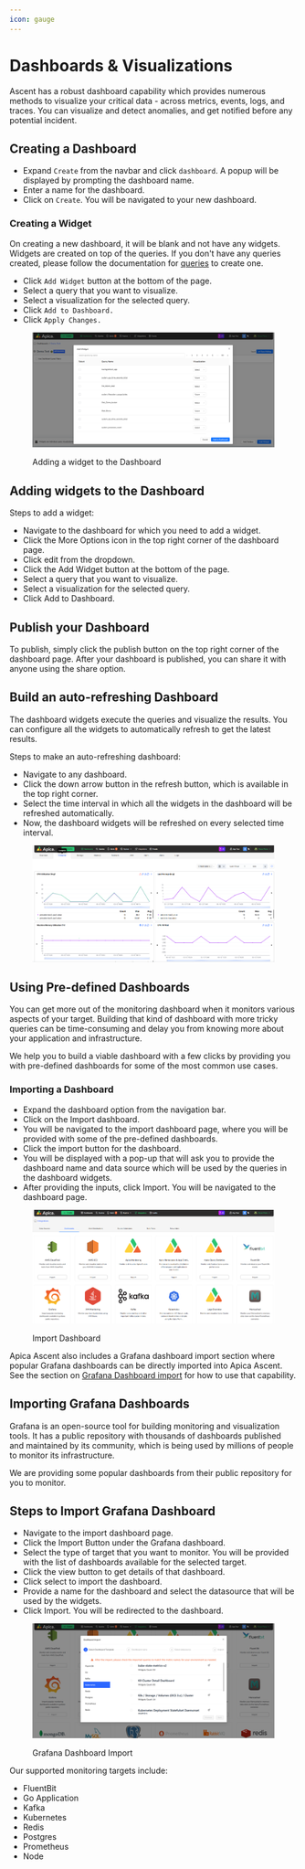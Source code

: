 ```yaml
---
icon: gauge
---
```


# Dashboards & Visualizations

Ascent has a robust dashboard capability which provides numerous methods to visualize your critical data - across metrics, events, logs, and traces. You can visualize and detect anomalies, and get notified before any potential incident.

## Creating a Dashboard <a href="#create-dashboard" id="create-dashboard"></a>

* Expand `Create` from the navbar and click `dashboard`. A popup will be displayed by prompting the dashboard name.
* Enter a name for the dashboard.
* Click on `Create`. You will be navigated to your new dashboard.

### Creating a Widget <a href="#add-widget" id="add-widget"></a>

On creating a new dashboard, it will be blank and not have any widgets. Widgets are created on top of the queries. If you don't have any queries created, please follow the documentation for [queries](https://docs.apica.io/observe/prometheus/querying-data) to create one.

* Click `Add Widget` button at the bottom of the page.
* Select a query that you want to visualize.
* Select a visualization for the selected query.
* Click `Add to Dashboard.`
* Click `Apply Changes.`

<figure><img src="../.gitbook/assets/Screenshot 2025-03-12 121613.png" alt=""><figcaption><p>Adding a widget to the Dashboard</p></figcaption></figure>

## Adding widgets to the Dashboard

Steps to add a widget:

* Navigate to the dashboard for which you need to add a widget.
* Click the More Options icon in the top right corner of the dashboard page.
* Click edit from the dropdown.
* Click the Add Widget button at the bottom of the page.
* Select a query that you want to visualize.
* Select a visualization for the selected query.
* Click Add to Dashboard.

## Publish your Dashboard&#x20;

To publish, simply click the publish button on the top right corner of the dashboard page. After your dashboard is published, you can share it with anyone using the share option.

## &#x20;Build an auto-refreshing Dashboard&#x20;

The dashboard widgets execute the queries and visualize the results. You can configure all the widgets to automatically refresh to get the latest results. &#x20;

Steps to make an auto-refreshing dashboard:

* Navigate to any dashboard.
* Click the down arrow button in the refresh button, which is available in the top right corner.
* Select the time interval in which all the widgets in the dashboard will be refreshed automatically.
* Now, the dashboard widgets will be refreshed on every selected time interval.

<figure><img src="../.gitbook/assets/Screenshot 2025-03-12 121826.png" alt=""><figcaption></figcaption></figure>

## Using Pre-defined Dashboards&#x20;

You can get more out of the monitoring dashboard when it monitors various aspects of your target. Building that kind of dashboard with more tricky queries can be time-consuming and delay you from knowing more about your application and infrastructure.&#x20;

We help you to build a viable dashboard with a few clicks by providing you with pre-defined dashboards for some of the most common use cases.&#x20;

### Importing a Dashboard&#x20;

* Expand the dashboard option from the navigation bar.
* Click on the Import dashboard.
* You will be navigated to the import dashboard page, where you will be provided with some of the pre-defined dashboards.
* Click the import button for the dashboard.
* You will be displayed with a pop-up that will ask you to provide the dashboard name and data source which will be used by the queries in the dashboard widgets.
* After providing the inputs, click Import. You will be navigated to the dashboard page.

<figure><img src="../.gitbook/assets/Screenshot 2025-03-12 122124.png" alt=""><figcaption><p>Import Dashboard</p></figcaption></figure>

Apica Ascent also includes a Grafana dashboard import section where popular Grafana dashboards can be directly imported into Apica Ascent. See the section on [Grafana Dashboard import](https://docs.apica.io/dashboards/import-grafana-dashboards) for how to use that capability.&#x20;

## Importing Grafana Dashboards&#x20;

Grafana is an open-source tool for building monitoring and visualization tools. It has a public repository with thousands of dashboards published and maintained by its community, which is being used by millions of people to monitor its infrastructure.&#x20;

We are providing some popular dashboards from their public repository for you to monitor. &#x20;

## Steps to Import Grafana Dashboard&#x20;

* Navigate to the import dashboard page.
* Click the Import Button under the Grafana dashboard.
* Select the type of target that you want to monitor. You will be provided with the list of dashboards available for the selected target.
* Click the view button to get details of that dashboard.
* Click select to import the dashboard.
* Provide a name for the dashboard and select the datasource that will be used by the widgets.
* Click Import. You will be redirected to the dashboard.

<figure><img src="../.gitbook/assets/Screenshot 2025-03-12 122237.png" alt=""><figcaption><p>Grafana Dashboard Import</p></figcaption></figure>

Our supported monitoring targets include:

* FluentBit
* Go Application
* Kafka
* Kubernetes
* Redis
* Postgres
* Prometheus
* Node
